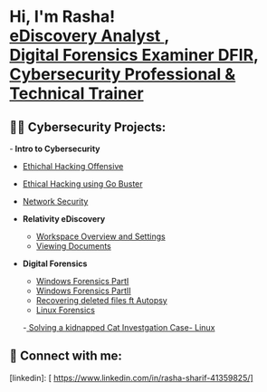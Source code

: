 <h1>Hi, I'm Rasha! <br/><a href="https://github.com/TheRashaSharif/TheRashaSharif)"> eDiscovery Analyst </a>, <br/><a href="https://github.com/TheRashaSharif/TheRashaSharif)"> Digital Forensics Examiner DFIR</a>, <a href="https://www.linkedin.com/in/rasha-sharif-41359825/">Cybersecurity Professional &  Technical Trainer</a> 
  
<h2>👨‍💻 Cybersecurity Projects: </h2>

 -<b> Intro to Cybersecurity </b>
  
   - [Ethichal Hacking Offensive](https://github.com/TheRashaSharif/Offensive-Ethical-Hacking_101)
   - [Ethical Hacking using Go Buster](https://github.com/TheRashaSharif/EH-using-GoBuster)
  - [Network Security](https://github.com/TheRashaSharif/Network-Security)
  
- <b>Relativity eDiscovery</b>
  - [Workspace Overview and Settings](https://github.com/TheRashaSharif/eDiscovery-Relativity-Basics)
  - [Viewing Documents](https://github.com/TheRashaSharif/Viewing_Documents)


- <b>Digital Forensics</b>
   - [Windows Forensics PartI](https://github.com/TheRashaSharif/Windows-Forensics)
   - [Windows Forensics PartII](https://github.com/TheRashaSharif/Windows-Forensics-PartII)
   - [Recovering deleted files ft Autopsy](https://github.com/TheRashaSharif/Deleted-File-Recovery-ft-Autospy)
   - [Linux Forensics](https://github.com/TheRashaSharif/Linux-Forensics)
  
   -[ Solving a kidnapped Cat Investgation Case- Linux](https://github.com/TheRashaSharif/The-Investgation-of-Gabo-Kitty-Cat-Kidnapping)
  
<h2> 🤳 Connect with me:</h2>

[linkedin]: [ https://www.linkedin.com/in/rasha-sharif-41359825/]


